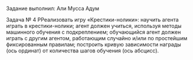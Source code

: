Задание выполнил: Али Мусса Адум

Задача № 4
РРеализовать игру «Крестики-нолики»:
научить агента играть в крестики-нолики;
агент должен учиться, используя методы машинного обучения с подкреплением;
обучающийся агент должен играть с другим агентом, работающим случайно и/или по простейшим фиксированным правилам;
построить кривую зависимости награды (ось ординат) от количества шагов обучения (ось абсцисс).
